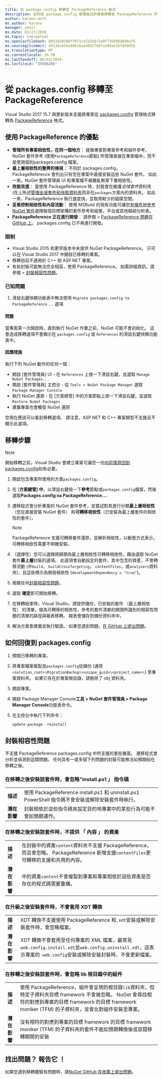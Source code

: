 ```yaml
---
title: 從 package.config 移轉至 PackageReference 格式
description: 如何從 package.config 管理格式的專案移轉至 PackageReference 所支援之 NuGet 4.0 + 和 VS2017 及.NET Core 2.0 的詳細資料
author: karann-msft
ms.author: karann
manager: unnir
ms.date: 03/27/2018
ms.topic: conceptual
ms.openlocfilehash: b05192038bff071ca7a5b8f2e0f735696d09bef6
ms.sourcegitcommit: 4d139cb54a46616ae48d1768fa108ae3bf450d5b
ms.translationtype: MT
ms.contentlocale: zh-TW
ms.lasthandoff: 08/03/2018
ms.locfileid: "39508266"
---
```

# <a name="migrate-from-packagesconfig-to-packagereference"></a>從 packages.config 移轉至 PackageReference

Visual Studio 2017 15.7 與更新版本支援將專案從 [packages.config](./packages-config.md) 管理格式移轉為 [PackageReference](../consume-packages/Package-References-in-Project-Files.md) 格式。

## <a name="benefits-of-using-packagereference"></a>使用 PackageReference 的優點

* **管理所有專案相依性，在同一個地方**： 就像專案對專案參考和組件參考，NuGet 套件參考 (使用`PackageReference`節點) 所管理直接在專案檔中，而不是使用個別packages.config 檔案。
* **最上層相依性的整齊的檢視**： 不同於 packages.config，PackageReference 會列出只有您在專案中直接安裝這些 NuGet 套件。 如此一來，NuGet 套件管理員 UI 和專案檔不被雜亂無章下層相依性。
* **效能改進**： 當使用 PackageReference 時，封裝會在維護*全域套件*資料夾 (在上所述[管理全域套件和快取資料夾](../consume-packages/managing-the-global-packages-and-cache-folders.md)而非在`packages`方案內的資料夾。 如此一來，PackageReference 執行速度快，並取用較少的磁碟空間。
* **妥善控制相依性和內容流動**： 使用 MSBuild 的現有功能可讓您[有條件地參考 NuGet 套件](../consume-packages/Package-References-in-Project-Files.md#adding-a-packagereference-condition)選擇每個目標架構的套件參考和組態，平台或其他樞紐分析表。
* **PackageReference 正在進行開發**： 請參閱 < [PackageReference 問題在 GitHub 上](https://aka.ms/nuget-pr-improvements)。 packages.config 已不再進行開發。

### <a name="limitations"></a>限制

* Visual Studio 2015 和更早版本中未提供 NuGet PackageReference。 只可以在 Visual Studio 2017 中開啟已移轉的專案。
* 移轉目前不適用於 C++ 和 ASP.NET 專案。
* 有些封裝可能無法完全相容，使用 PackageReference。 如需詳細資訊，請參閱 <<c0> [ 封裝相容性問題](#package-compatibility-issues)。

### <a name="known-issues"></a>已知問題

1. 滑鼠右鍵快顯功能表中無法使用 `Migrate packages.config to PackageReference...` 選項 

#### <a name="issue"></a>問題 
 
當專案第一次開啟時，直到執行 NuGet 作業之前，NuGet 可能不會初始化。 這會造成移轉選項不會顯示在 `packages.config` 或 `References` 的滑鼠右鍵快顯功能表中。 

#### <a name="workaround"></a>因應措施 

執行下列 NuGet 動作的任何一個： 
* 開啟 [套件管理員] UI - 在 `References` 上按一下滑鼠右鍵，並選取 `Manage NuGet Packages...` 
* 開啟 [套件管理員] 主控台 - 從 `Tools > NuGet Package Manager` 選取 `Package Manager Console` 
* 執行 NuGet 還原 - 在 [方案總管] 中的方案節點上按一下滑鼠右鍵，並選取 `Restore NuGet Packages` 
* 建置專案也會觸發 NuGet 還原 

您現在應該可以看到移轉選項。 請注意，ASP.NET 和 C++ 專案類型不支援且不顯示此選項。 

## <a name="migration-steps"></a>移轉步驟

> [!Note]
> 開始移轉之前，Visual Studio 會建立專案可讓您一份[向前復原回到 packages.config](#how-to-roll-back-to-packagesconfig)如有必要。

1. 開啟包含專案所使用的方案`packages.config`。

1. 在 [**方案總管] 中**，以滑鼠右鍵按一下**參考**節點或`packages.config`檔案，然後選取**Packages.config na PackageReference...**.

1. 遷移程式會分析專案的 NuGet 套件參考，並嘗試對其進行分類**最上層相依性**（您在直接安裝 NuGet 套件） 和**可轉移相依性**（已安裝為最上層套件的相依性的套件）。

   > [!Note]
   > PackageReference 支援可轉移套件還原，並解析相依性，以動態方式表示，可轉移相依性需要不明確安裝。

1. （選擇性）您可以選擇將歸類為最上層相依性可轉移相依性，藉由選取 NuGet 套件**最上層**封裝的選項。 此選項會自動設定的套件，其中包含的資產，不會轉移流動 (中`build`， `buildCrossTargeting`， `contentFiles`，或`analyzers`資料夾)，且這些標示為開發相依性 (`developmentDependency = "true"`)。

1. 檢閱任何[封裝相容性問題](#package-compatibility-issues)。

1. 選取 **確定**即可開始移轉。

1. 在移轉結束時，Visual Studio，請提供備份，已安裝的套件 （最上層相依性） 的清單，做為可轉移的相依性，參考的套件清單的開頭所識別的相容性問題的清單的路徑與報表移轉。 報表會儲存到備份資料夾中。

1. 解決方案會建置並執行驗證。 如果您遇到問題，[在 GitHub 上提出問題](https://github.com/NuGet/Home/issues/)。

## <a name="how-to-roll-back-to-packagesconfig"></a>如何回復到 packages.config

1. 關閉已移轉的專案。

1. 將專案檔案複製並`packages.config`從備份 (通常`<solution_root>\MigrationBackup\<unique_guid>\<project_name>\`) 至專案資料夾。 如果它存在於專案根目錄，請刪除了 obj 資料夾。

1. 開啟專案。

1. 開啟 Package Manager Console**工具 > NuGet 套件管理員 > Package Manager Console**功能表命令。

1. 在主控台中執行下列命令：

   ```ps
   update-package -reinstall
   ```

## <a name="package-compatibility-issues"></a>封裝相容性問題

不支援 PackageReference packages.config 中所支援的某些層面。 遷移程式會分析並偵測到這類問題。 任何具有一或多個下列問題的封裝可能無法如預期般在移轉之後。

### <a name="installps1-scripts-are-ignored-when-the-package-is-installed-after-the-migration"></a>在移轉之後安裝該套件時，會忽略"install.ps1 」 指令碼

| | |
| --- | --- |
| **描述** | 使用 PackageReference install.ps1 和 uninstall.ps1 PowerShell 指令碼不會安裝或解除安裝套件時執行。 |
| **潛在影響** | 封裝相依於這些指令碼來設定目的地專案中的某些行為可能不會如預期運作。 |

### <a name="content-assets-are-not-available-when-the-package-is-installed-after-the-migration"></a>在移轉之後安裝該套件時，不提供 「 內容 」 的資產

| | |
| --- | --- |
| **描述** | 在封裝中的資產`content`資料夾不支援 PackageReference，而且會忽略。 PackageReference 新增支援`contentFiles`更可轉移的支援和共用的內容。  |
| **潛在影響** | 中的資產`content`不會複製到專案和專案相依於這些資產是否存在的程式碼需要重構。  |

### <a name="xdt-transforms-are-not-applied-when-the-package-is-installed-after-the-upgrade"></a>在升級之後安裝套件時，不會套用 XDT 轉換

| | |
| --- | --- |
| **描述** | XDT 轉換不支援使用 PackageReference 和`.xdt`安裝或解除安裝套件時，會忽略檔案。   |
| **潛在影響** | XDT 轉換不會套用至任何專案的 XML 檔案，最常見`web.config.install.xdt`並`web.config.uninstall.xdt`，這表示專案的` web.config`安裝或解除安裝封裝時，不會更新檔案。 |

### <a name="assemblies-in-the-lib-root-are-ignored-when-the-package-is-installed-after-the-migration"></a>在移轉之後安裝該套件時，會忽略 lib 根目錄中的組件

| | |
| --- | --- |
| **描述** | 使用 PackageReference，組件會呈現的根目錄`lib`資料夾，但特定子資料夾目標 framework 不會被忽略。 NuGet 會尋找相符的對應到專案的目標 framework 的目標 framework moniker (TFM) 的子資料夾，並會比對組件安裝至專案。 |
| **潛在影響** | 沒有相符的對應到專案的目標 framework 的目標 framework moniker (TFM) 的子資料夾的套件不能如預期轉換後或容錯移轉期間的安裝 |

## <a name="found-an-issue-report-it"></a>找出問題？ 報告它 ！

如果您遇到移轉體驗有問題時，請[NuGet GitHub 存放庫上提出問題](https://github.com/NuGet/Home/issues/)。
